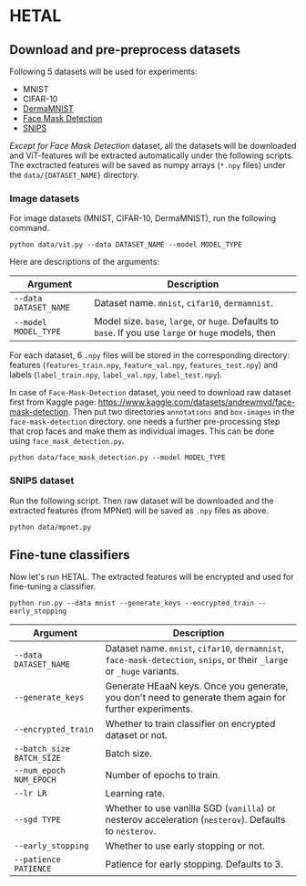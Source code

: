 # HETAL


## Download and pre-preprocess datasets

Following 5 datasets will be used for experiments:

* MNIST
* CIFAR-10
* [DermaMNIST](https://www.nature.com/articles/s41597-022-01721-8)
* [Face Mask Detection](https://www.kaggle.com/datasets/andrewmvd/face-mask-detection)
* [SNIPS](https://arxiv.org/pdf/1805.10190v3.pdf)

*Except for Face Mask Detection* dataset, all the datasets will be downloaded and ViT-features will be extracted automatically under the following scripts.
The exctracted features will be saved as numpy arrays (`*.npy` files) under the `data/{DATASET_NAME}` directory.

### Image datasets

For image datasets (MNIST, CIFAR-10, DermaMNIST), run the following command.

```
python data/vit.py --data DATASET_NAME --model MODEL_TYPE
```

Here are descriptions of the arguments:

| Argument  | Description |
|-----------|-------------|
| `--data DATASET_NAME`    | Dataset name. `mnist`, `cifar10`, `dermamnist`. |
| `--model MODEL_TYPE`    | Model size. `base`, `large`, or `huge`. Defaults to `base`. If you use `large` or `huge` models, then |


For each dataset, 6 `.npy` files will be stored in the corresponding directory: features (`features_train.npy`, `feature_val.npy`, `features_test.npy`) and labels (`label_train.npy`, `label_val.npy`, `label_test.npy`).

In case of `Face-Mask-Detection` dataset, you need to download raw dataset first from Kaggle page: https://www.kaggle.com/datasets/andrewmvd/face-mask-detection.
Then put two directories `annotations` and `box-images` in the `face-mask-detection` directory.
one needs a further pre-processing step that crop faces and make them as individual images.
This can be done using `face_mask_detection.py`.

```
python data/face_mask_detection.py --model MODEL_TYPE
```

### SNIPS dataset
Run the following script. Then raw dataset will be downloaded and the extracted features (from MPNet) will be saved as `.npy` files as above.

```
python data/mpnet.py
```

## Fine-tune classifiers

Now let's run HETAL.
The extracted features will be encrypted and used for fine-tuning a classifier.

```
python run.py --data mnist --generate_keys --encrypted_train --early_stopping
```


| Argument  | Description |
|-----------|-------------|
| `--data DATASET_NAME`    | Dataset name. `mnist`, `cifar10`, `dermamnist`, `face-mask-detection`, `snips`, or their `_large` or `_huge` variants. |
| `--generate_keys`    | Generate HEaaN keys. Once you generate, you don't need to generate them again for further experiments. |
| `--encrypted_train`    | Whether to train classifier on encrypted dataset or not. |
| `--batch_size BATCH_SIZE`    | Batch size. |
| `--num_epoch NUM_EPOCH`    | Number of epochs to train. |
| `--lr LR`    | Learning rate. |
| `--sgd TYPE`    | Whether to use vanilla SGD (`vanilla`) or nesterov acceleration (`nesterov`). Defaults to `nesterov`. |
| `--early_stopping`    | Whether to use early stopping or not. |
| `--patience PATIENCE`   | Patience for early stopping. Defaults to 3. |
